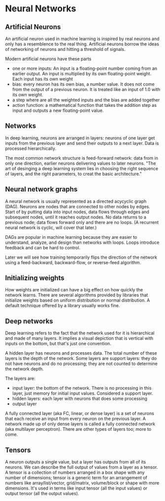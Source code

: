 # Neural Networks

## Artificial Neurons

An artificial neuron used in machine learning is inspired by real neurons and only has a resemblence to the real thing. Artificial neurons borrow the ideas of networking of neurons and hitting a threshold of signals.

Modern artificial neurons have these parts
- one or more inputs: An input is a floating-point number coming from an earlier output. An input is multiplied by its own floating-point weight. Each input has its own weight
- bias: every neuron has its own bias, a number value. It does not come from the output of a previous neuron. It is treated like an input of 1.0 with its own weight.
- a step where are all the weighted inputs and the bias are added together
- action function: a mathematical function that takes the addition step as input and outputs a new floating-point value.

## Networks

In deep learning, neurons are arranged in layers: neurons of one layer get inputs from the previous layer and send their outputs to a next layer. Data is processed hierarchically.

The most common network structure is feed-forward network: data from in only one direction, earlier neurons delivering values to later neurons. "The art of desinging a deep learning system lies in choosing the right sequence of layers, and the right parameters, to creat the basic architecture."

## Neural network graphs

A neural network is usually represented as a directed acycyclic graph (DAG). Neurons are nodes that are connected to other nodes by edges. Start of by putting data into input nodes, data flows through edges and subsequent nodes, until it reaches output nodes. No data returns to a previous node; data flows forward only and there are no loops. (A recurrent neural network is cyclic, will cover that later.)

DAGs are popular in machine learning because they are easier to understand, analyze, and design than networks with loops. Loops introduce feedback and can be hard to control.

Later we will see how training temporarily flips the direction of the network using a feed-backward, backward-flow, or reverse-feed algorithm.

## Initializing weights

How weights are initialized can have a big effect on how quickly the network learns. There are several algorithms provided by libraries that initialize weights based on uniform distribution or normal distribution. A default technique offered by a library usually works fine.

## Deep networks

Deep learning refers to the fact that the network used for it is hierarchical and made of many layers. It implies a visual depiction that is vertical with inputs on the bottom, but that's just one convention. 

A hidden layer has neurons and processes data. The total number of these layers is the depth of the network. Some layers are support layers: they do not have neurons and do no processing; they are not counted to determine the network depth.

The layers are:
- input layer: the bottom of the network. There is no processing in this layer, just memory for initial input values. Considered a support layer.
- hidden layers: each layer with neurons that does some processing
- output layer

A fully connected layer (aka FC, linear, or dense layer) is a set of neurons that each receive an input from every neuron on the previous layer. A network made up of only dense layers is called a fully connected network (aka multilayer perceptron). There are other types of layers too; more to come.

## Tensors

A neuron outputs a single value, but a layer has outputs from all of its neurons. We can describe the full output of values from a layer as a tensor. A tensor is a collection of numbers arranged in a box shape with any number of dimensions; tensor is a generic term for an arrangement of numbers like array/list/vector, grid/matrix, volume/block or shape with more dimensions. It's used in terms like input tensor (all the input values) or output tensor (all the output values). 


